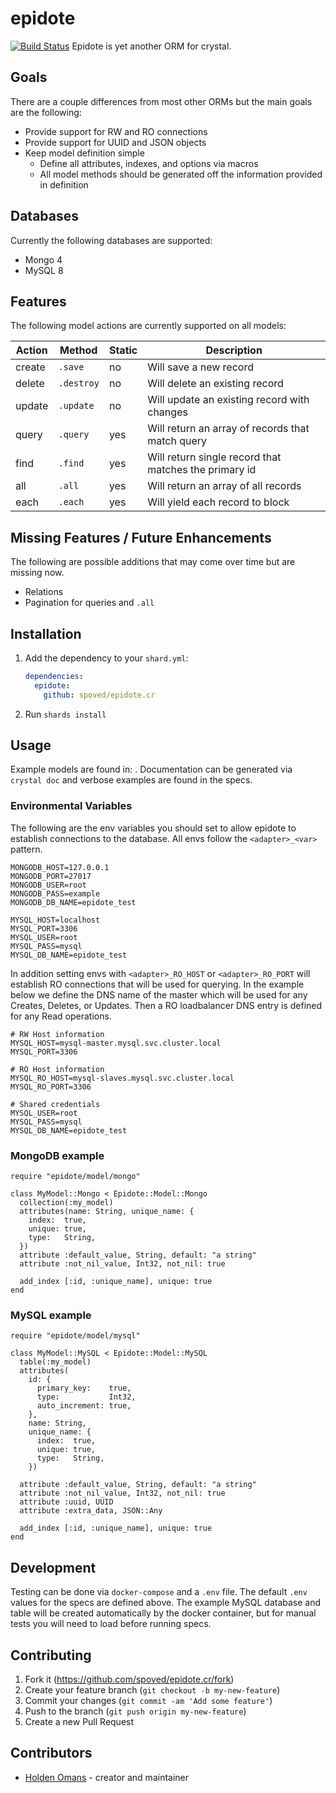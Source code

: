 # epidote

[![Build Status](https://travis-ci.com/spoved/epidote.cr.svg?branch=master)](https://travis-ci.com/spoved/epidote.cr)
Epidote is yet another ORM for crystal.

## Goals

There are a couple differences from most other ORMs but the main goals are the following:

* Provide support for RW and RO connections
* Provide support for UUID and JSON objects
* Keep model definition simple
  * Define all attributes, indexes, and options via macros
  * All model methods should be generated off the information provided in definition

## Databases

Currently the following databases are supported:

* Mongo 4
* MySQL 8

## Features

The following model actions are currently supported on all models:

| Action | Method     | Static | Description                                           |
| ------ | ---------- | ------ | ----------------------------------------------------- |
| create | `.save`    | no     | Will save a new record                                |
| delete | `.destroy` | no     | Will delete an existing record                        |
| update | `.update`  | no     | Will update an existing record with changes           |
| query  | `.query`   | yes    | Will return an array of records that match query      |
| find   | `.find`    | yes    | Will return single record that matches the primary id |
| all    | `.all`     | yes    | Will return an array of all records                   |
| each   | `.each`    | yes    | Will yield each record to block                       |

## Missing Features / Future Enhancements

The following are possible additions that may come over time but are missing now.

* Relations
* Pagination for queries and `.all`

## Installation

1. Add the dependency to your `shard.yml`:

   ```yaml
   dependencies:
     epidote:
       github: spoved/epidote.cr
   ```

2. Run `shards install`

## Usage

Example models are found in: [](spec/fixtures.cr). Documentation can be generated via `crystal doc` and verbose examples are found in the specs.

### Environmental Variables

The following are the env variables you should set to allow epidote to establish connections to the database. All envs follow the `<adapter>_<var>` pattern.

```text
MONGODB_HOST=127.0.0.1
MONGODB_PORT=27017
MONGODB_USER=root
MONGODB_PASS=example
MONGODB_DB_NAME=epidote_test

MYSQL_HOST=localhost
MYSQL_PORT=3306
MYSQL_USER=root
MYSQL_PASS=mysql
MYSQL_DB_NAME=epidote_test
```

In addition setting envs with `<adapter>_RO_HOST` or `<adapter>_RO_PORT` will establish RO connections that will be used for querying. In the example below we define the DNS name of the master which will be used for any Creates, Deletes, or Updates. Then a RO loadbalancer DNS entry is defined for any Read operations.

```text
# RW Host information
MYSQL_HOST=mysql-master.mysql.svc.cluster.local
MYSQL_PORT=3306

# RO Host information
MYSQL_RO_HOST=mysql-slaves.mysql.svc.cluster.local
MYSQL_RO_PORT=3306

# Shared credentials
MYSQL_USER=root
MYSQL_PASS=mysql
MYSQL_DB_NAME=epidote_test
```

### MongoDB example

```crystal
require "epidote/model/mongo"

class MyModel::Mongo < Epidote::Model::Mongo
  collection(:my_model)
  attributes(name: String, unique_name: {
    index:  true,
    unique: true,
    type:   String,
  })
  attribute :default_value, String, default: "a string"
  attribute :not_nil_value, Int32, not_nil: true

  add_index [:id, :unique_name], unique: true
end
```

### MySQL example

```crystal
require "epidote/model/mysql"

class MyModel::MySQL < Epidote::Model::MySQL
  table(:my_model)
  attributes(
    id: {
      primary_key:    true,
      type:           Int32,
      auto_increment: true,
    },
    name: String,
    unique_name: {
      index:  true,
      unique: true,
      type:   String,
    })

  attribute :default_value, String, default: "a string"
  attribute :not_nil_value, Int32, not_nil: true
  attribute :uuid, UUID
  attribute :extra_data, JSON::Any

  add_index [:id, :unique_name], unique: true
end
```

## Development

Testing can be done via `docker-compose` and a `.env` file. The default `.env` values for the specs are defined above. The example MySQL database and table will be created automatically by the docker container, but for manual tests you will need to load [](spec/mysql/mysql.sql) before running specs.

## Contributing

1. Fork it (<https://github.com/spoved/epidote.cr/fork>)
2. Create your feature branch (`git checkout -b my-new-feature`)
3. Commit your changes (`git commit -am 'Add some feature'`)
4. Push to the branch (`git push origin my-new-feature`)
5. Create a new Pull Request

## Contributors

* [Holden Omans](https://github.com/kalinon) - creator and maintainer
